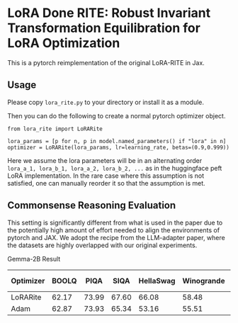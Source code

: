 # LoRA Done RITE: Robust Invariant Transformation Equilibration for LoRA Optimization

This is a pytorch reimplementation of the original LoRA-RITE in Jax.

## Usage

Please copy `lora_rite.py` to your directory or install it as a module.

Then you can do the following to create a normal pytorch optimizer object.

```
from lora_rite import LoRARite

lora_params = [p for n, p in model.named_parameters() if "lora" in n]
optimizer = LoRARite(lora_params, lr=learning_rate, betas=(0.9,0.999))
```

Here we assume the lora parameters will be in an alternating order `lora_a_1, lora_b_1, lora_a_2, lora_b_2, ...` as in the huggingface peft LoRA implementation.
In the rare case where this assumption is not satisfied, one can manually reorder it so that the assumption is met.

## Commonsense Reasoning Evaluation

This setting is significantly different from what is used in the paper due to the potentially high amount of effort needed to align the environments of pytorch and JAX.
We adopt the recipe from the LLM-adapter paper, where the datasets are highly overlapped with our original experiments.

Gemma-2B Result

|Optimizer| BOOLQ | PIQA | SIQA | HellaSwag | Winogrande | ARC-E | ARC-C | OBQA | Average |
| ---- | ---- | ---- | ---- | ---- | ---- | ---- | ---- | ---- | ---- | 
| LoRARite | 62.17 | 73.99 | 67.60 | 66.08 | 58.48 | 77.60 | 59.30 | 69.60 | 66.85 |
| Adam |  62.87 |73.93 |65.34| 53.16| 55.51 |76.43 |59.55| 68.40| 64.40|
